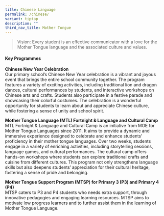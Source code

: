 ```yaml
---
title: Chinese Language
permalink: /chinese/
variant: tiptap
description: ""
third_nav_title: Mother Tongue
---
```

<blockquote>
<p>Vision: Every student is an effective communicator with a love for the
Mother Tongue language and the associated culture and values.</p>
</blockquote>
<h4>Key Programmes</h4>
<p></p>
<p><strong>Chinese New Year Celebration</strong>
<br>Our primary school’s Chinese New Year celebration is a vibrant and joyous
event that brings the entire school community together. The program features
a variety of exciting activities, including traditional lion and dragon
dances, cultural performances by students, and interactive workshops on
Chinese arts and crafts. Students also participate in a festive parade
and showcasing their colorful costumes. The celebration is a wonderful
opportunity for students to learn about and appreciate Chinese culture,
while fostering a sense of unity and school spirit.</p>
<p><strong>Mother Tongue Language (MTL) Fortnight &amp; Language and Cultural Camp</strong>
<br>MTL Fortnight &amp; Language and Cultural Camp is an initiative from MOE
for Mother Tongue Languages since 2011. It aims to provide a dynamic and
immersive experience designed to celebrate and enhance students’ proficiency
in their mother tongue languages. Over two weeks, students engage in a
variety of enriching activities, including storytelling sessions, language
games, and cultural performances. The cultural camp offers hands-on workshops
where students can explore traditional crafts and cuisine from different
cultures. This program not only strengthens language skills but also deepens
students’ appreciation for their cultural heritage, fostering a sense of
pride and belonging.</p>
<p><strong>Mother Tongue Support Program (MTSP) for Primary 3 (P3) and Primary 4 (P4)</strong>
<br>MTSP caters to P3 and P4 students who needs extra support, through innovative
pedagogies and engaging learning resources. MTSP aims to motivate low progress
learners and to further assist them in the learning of Mother Tongue Language.</p>